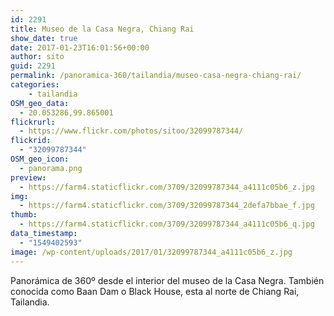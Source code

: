 ```yaml
---
id: 2291
title: Museo de la Casa Negra, Chiang Rai
show_date: true
date: 2017-01-23T16:01:56+00:00
author: sito
guid: 2291
permalink: /panoramica-360/tailandia/museo-casa-negra-chiang-rai/
categories:
    - tailandia
OSM_geo_data:
  - 20.053286,99.865001
flickrurl:
  - https://www.flickr.com/photos/sitoo/32099787344/
flickrid:
  - "32099787344"
OSM_geo_icon:
  - panorama.png
preview:
  - https://farm4.staticflickr.com/3709/32099787344_a4111c05b6_z.jpg
img:
  - https://farm4.staticflickr.com/3709/32099787344_2defa7bbae_f.jpg
thumb:
  - https://farm4.staticflickr.com/3709/32099787344_a4111c05b6_q.jpg
data_timestamp:
  - "1549402593"
image: /wp-content/uploads/2017/01/32099787344_a4111c05b6_z.jpg
---
```

Panorámica de 360º desde el interior del museo de la Casa Negra. También conocida como Baan Dam o Black House, esta al norte de Chiang Rai, Tailandia.